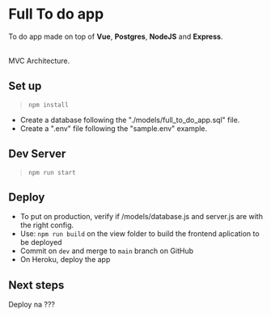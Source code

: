 
# Full To do app 

To do app made on top of **Vue**, **Postgres**, **NodeJS** and **Express**. </br></br>

MVC Architecture. </br>


## Set up

>`npm install`

- Create a database following the "./models/full_to_do_app.sql" file.
- Create a ".env" file following the "sample.env" example.  


## Dev Server

>`npm run start`


## Deploy

- To put on production, verify if /models/database.js and server.js are with the right config.
- Use: `npm run build` on the view folder to build the frontend aplication to be deployed
- Commit on `dev` and merge to `main` branch on GitHub
- On Heroku, deploy the app


## Next steps

Deploy na ???

